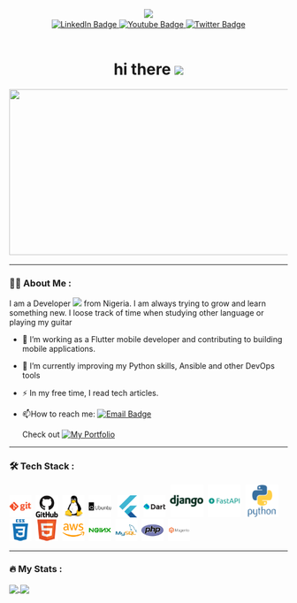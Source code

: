 <div id="header" align="center">
  <img src="https://media.giphy.com/media/M9gbBd9nbDrOTu1Mqx/giphy.gif" width="100"/>


<div id="badges">
  <a href="your-linkedin-URL">
    <img src="https://img.shields.io/badge/LinkedIn-blue?style=for-the-badge&logo=linkedin&logoColor=white" alt="LinkedIn Badge"/>
  </a>
  <a href="your-youtube-URL">
    <img src="https://img.shields.io/badge/YouTube-red?style=for-the-badge&logo=youtube&logoColor=white" alt="Youtube Badge"/>
  </a>
  <a href="your-twitter-URL">
    <img src="https://img.shields.io/badge/Twitter-blue?style=for-the-badge&logo=twitter&logoColor=white" alt="Twitter Badge"/>
  </a>
</div>
  
 <img src="https://komarev.com/ghpvc/?username=emperorKez&style=flat-square&color=blue" alt=""/> 
<h1>
  hi there
  <img src="https://media.giphy.com/media/hvRJCLFzcasrR4ia7z/giphy.gif" width="30px"/>
</h1>

</div>

<div align="center">
  <img src="https://media.giphy.com/media/dWesBcTLavkZuG35MI/giphy.gif" width="600" height="300"/>
</div>

---

### :man_technologist: About Me :
I am a Developer <img src="https://media.giphy.com/media/WUlplcMpOCEmTGBtBW/giphy.gif" width="30"> from Nigeria. I am always trying to grow and learn something new. I loose track of time when studying other language or playing my guitar

- :telescope: I’m working as a Flutter mobile developer and contributing to building mobile applications.

- :seedling: I’m currently improving my Python skills, Ansible and other DevOps tools

- :zap: In my free time, I read tech articles.

- :mailbox:How to reach me: <a href="mailto:mcduffde3ple@yahoo.com"><img src="https://img.shields.io/badge/email-blue?style=for-the-badge&logo=gmail&logoColor=white" alt="Email Badge"/>
  </a>
  
  
  
  Check  out <a href="https://emperorkez.github.io"> <img src="https://img.shields.io/badge/-My%20Portfolio-brightgreen"  alt="My Portfolio"/> </a>


---

### :hammer_and_wrench: Tech Stack :
<div>
  <img src="https://github.com/devicons/devicon/blob/master/icons/git/git-plain-wordmark.svg" title="Git" alt="git" height="40"/>&nbsp;
  <img src="https://github.com/devicons/devicon/blob/master/icons/github/github-original-wordmark.svg" title="Github" alt="Github" height="40"/>&nbsp;
  <img src="https://github.com/devicons/devicon/blob/master/icons/linux/linux-original.svg" title="Linux" alt="Linux" height="40"/>&nbsp;
  <img src="https://github.com/devicons/devicon/blob/master/icons/ubuntu/ubuntu-plain-wordmark.svg" title="Ubuntu" alt="Ubuntu" height="40"/> &nbsp; 
  <img src="https://github.com/devicons/devicon/blob/master/icons/flutter/flutter-original.svg" title="Flutter" alt="Flutter" height="40"/>&nbsp;
  <img src="https://github.com/devicons/devicon/blob/master/icons/dart/dart-original-wordmark.svg" title="Dart" alt="Dart " width="40" height="40"/>&nbsp;  
  <img src="https://github.com/devicons/devicon/blob/master/icons/django/django-plain-wordmark.svg" title="Dart" alt="Django "  height="60"/>&nbsp;
  <img src="https://github.com/devicons/devicon/blob/master/icons/fastapi/fastapi-original-wordmark.svg" title="FastApi" alt="FastApi " height="60"/>&nbsp;
  <img src="https://github.com/devicons/devicon/blob/master/icons/python/python-original-wordmark.svg" title="Python" alt="Python " height="60"/>&nbsp;  
  <img src="https://github.com/devicons/devicon/blob/master/icons/css3/css3-plain-wordmark.svg"  title="CSS3" alt="CSS" height="40"/>&nbsp;
  <img src="https://github.com/devicons/devicon/blob/master/icons/html5/html5-original.svg" title="HTML5" alt="HTML" " height="40"/>&nbsp;
  <img src="https://github.com/devicons/devicon/blob/master/icons/amazonwebservices/amazonwebservices-plain-wordmark.svg" title="AWS" alt="AWS" height="40"/>&nbsp;
  <img src="https://github.com/devicons/devicon/blob/master/icons/nginx/nginx-original.svg" title="Nginx" alt="Nginx" height="40"/>&nbsp;
  <img src="https://github.com/devicons/devicon/blob/master/icons/mysql/mysql-original-wordmark.svg" title="Mysql" alt="Mysql" height="40"/>&nbsp;
  <img src="https://github.com/devicons/devicon/blob/master/icons/php/php-original.svg" title="PHP"  alt="PHP" width="40" height="40"/>&nbsp;
 <img src="https://github.com/devicons/devicon/blob/master/icons/magento/magento-original-wordmark.svg" title="Magento" alt="magento" height="40"/>
  

  
</div>

---

### :fire: My Stats :

<a href="https://github.com/emperorKez">
  <img align="center" src="https://github-readme-stats.vercel.app/api?username=emperorKez&layout=compact&show_icons=true&theme=prussian" />
</a>
 <a href="https://github.com/emperorKez">
  <img align="center" src="https://github-readme-stats.vercel.app/api/top-langs/?username=emperorKez&layout=compact&show_icons=true&theme=prussian" />
</a> 
<!--
**emperorKez/emperorKez** is a ✨ _special_ ✨ repository because its `README.md` (this file) appears on your GitHub profile.

Here are some ideas to get you started:

- 🔭 I’m currently working on ...
- 🌱 I’m currently learning ...
- 👯 I’m looking to collaborate on ...
- 🤔 I’m looking for help with ...
- 💬 Ask me about ...
- 📫 How to reach me: ...
- 😄 Pronouns: ...
- ⚡ Fun fact: ...
-->
  [![GitHub Streak](http://github-readme-streak-stats.herokuapp.com?user=emperorKez&theme=prussian&hide_border=true&border_radius=10)](https://git.io/streak-stats) -

[![Top Langs](https://github-readme-stats.vercel.app/api/top-langs/?username=emperorKez)](https://github.com/anuraghazra/github-readme-stats)

[![Anurag's GitHub stats](https://github-readme-stats.vercel.app/api?username=emperorKez&layout=compact&show_icons=true&theme=radical)](https://github.com/anuraghazra/github-readme-stats)

